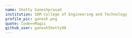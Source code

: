 ```yaml
---
name: Shetty Ganeshprasad
institution: SDM College of Engineering and Technology 
profile_pic: ganesh.png 
quote: Code==Magic
github_user: ganeshShetty98
---
```

